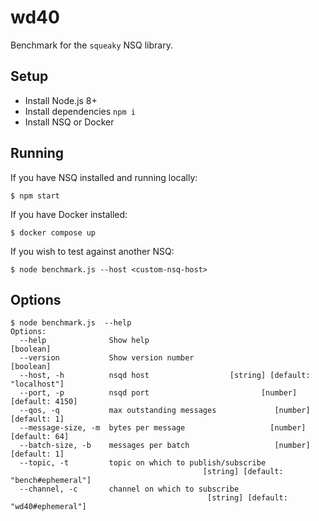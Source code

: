 # wd40

Benchmark for the `squeaky` NSQ library.

## Setup

* Install Node.js 8+
* Install dependencies `npm i`
* Install NSQ or Docker

## Running

If you have NSQ installed and running locally:
```shell
$ npm start
```

If you have Docker installed:
```shell
$ docker compose up
```

If you wish to test against another NSQ:
```shell
$ node benchmark.js --host <custom-nsq-host>
```

## Options
```shell
$ node benchmark.js  --help
Options:
  --help              Show help                                        [boolean]
  --version           Show version number                              [boolean]
  --host, -h          nsqd host                  [string] [default: "localhost"]
  --port, -p          nsqd port                         [number] [default: 4150]
  --qos, -q           max outstanding messages             [number] [default: 1]
  --message-size, -m  bytes per message                   [number] [default: 64]
  --batch-size, -b    messages per batch                   [number] [default: 1]
  --topic, -t         topic on which to publish/subscribe
                                           [string] [default: "bench#ephemeral"]
  --channel, -c       channel on which to subscribe
                                            [string] [default: "wd40#ephemeral"]
```
